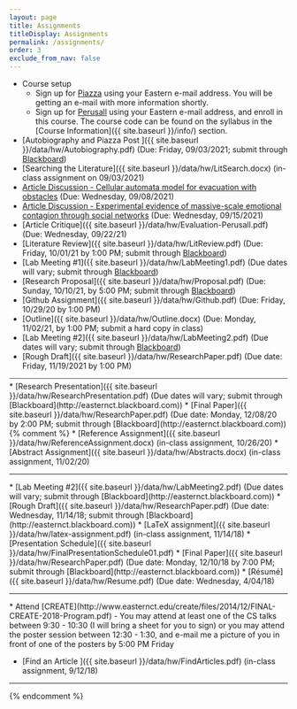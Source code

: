 ```yaml
---
layout: page
title: Assignments 
titleDisplay: Assignments 
permalink: /assignments/
order: 3
exclude_from_nav: false 
---
```


<style>
table, th, td {
  border: 0px solid black;
  border-collapse: collapse;
  text-align: center;
}

td.left {
    text-align: left;
}

a.hide, tr.hide {
    display: none;
}

.due {
    background-color: yellow
}

</style>

<script>
function removeHideClass() {
  var elements = document.getElementsByTagName("tr");
  for (var i = 0; i < elements.length; i++) {
    elements[i].classList.remove("hide");
  }

  element = document.getElementById('hideprevious');
  element.classList.add('hide'); 
} 

</script>

* Course setup
    * Sign up for [Piazza](https://piazza.com) using your Eastern e-mail address. You will be getting an e-mail with more information shortly.
    * Sign up for [Perusall](https://perusall.com) using your Eastern e-mail address, and enroll in this course. The course code can be found on the syllabus in the [Course Information]({{ site.baseurl }}/info/) section.
* [Autobiography and Piazza Post ]({{ site.baseurl }}/data/hw/Autobiography.pdf) (Due: Friday, 09/03/2021; submit through [Blackboard](http://easternct.blackboard.com))
* [Searching the Literature]({{ site.baseurl }}/data/hw/LitSearch.docx) (in-class assignment on 09/03/2021)
* [Article Discussion - Cellular automata model for evacuation with obstacles](https://perusall.com) (Due: Wednesday, 09/08/2021)
* [Article Discussion - Experimental evidence of massive-scale emotional contagion through social networks](https://perusall.com) (Due: Wednesday, 09/15/2021)
* [Article Critique]({{ site.baseurl }}/data/hw/Evaluation-Perusall.pdf) (Due: Wednesday, 09/22/21)
* [Literature Review]({{ site.baseurl }}/data/hw/LitReview.pdf) (Due: Friday, 10/01/21 by 1:00 PM; submit through [Blackboard](http://easternct.blackboard.com))
* [Lab Meeting #1]({{ site.baseurl }}/data/hw/LabMeeting1.pdf) (Due dates will vary; submit through [Blackboard](http://easternct.blackboard.com))
* [Research Proposal]({{ site.baseurl }}/data/hw/Proposal.pdf) (Due: Sunday, 10/10/21, by 5:00 PM; submit through [Blackboard](http://easternct.blackboard.com))
* [Github Assignment]({{ site.baseurl }}/data/hw/Github.pdf) (Due: Friday, 10/29/20 by 1:00 PM)
* [Outline]({{ site.baseurl }}/data/hw/Outline.docx) (Due: Monday, 11/02/21, by 1:00 PM; submit a hard copy in class)
* [Lab Meeting #2]({{ site.baseurl }}/data/hw/LabMeeting2.pdf) (Due dates will vary; submit through [Blackboard](http://easternct.blackboard.com))
* [Rough Draft]({{ site.baseurl }}/data/hw/ResearchPaper.pdf) (Due date: Friday, 11/19/2021 by 1:00 PM) 
<hr style = "margin-bottom:5px; height:1px; background-color:red;">
* [Research Presentation]({{ site.baseurl }}/data/hw/ResearchPresentation.pdf) (Due dates will vary; submit through [Blackboard](http://easternct.blackboard.com)) 
* [Final Paper]({{ site.baseurl }}/data/hw/ResearchPaper.pdf) (Due date: Monday, 12/08/20 by 2:00 PM; submit through [Blackboard](http://easternct.blackboard.com)) 
{% comment %}
* [Reference Assignment]({{ site.baseurl }}/data/hw/ReferenceAssignment.docx) (in-class assignment, 10/26/20)
* [Abstract Assignment]({{ site.baseurl }}/data/hw/Abstracts.docx) (in-class assignment, 11/02/20) 
<hr>
* [Lab Meeting #2]({{ site.baseurl }}/data/hw/LabMeeting2.pdf) (Due dates will vary; submit through [Blackboard](http://easternct.blackboard.com))
* [Rough Draft]({{ site.baseurl }}/data/hw/ResearchPaper.pdf) (Due date: Wednesday, 11/14/18; submit through [Blackboard](http://easternct.blackboard.com)) 
* [LaTeX assignment]({{ site.baseurl }}/data/hw/latex-assignment.pdf) (in-class assignment, 11/14/18) 
    * [Presentation Schedule]({{ site.baseurl }}/data/hw/FinalPresentationSchedule01.pdf)
* [Final Paper]({{ site.baseurl }}/data/hw/ResearchPaper.pdf) (Due date: Monday, 12/10/18 by 7:00 PM; submit through [Blackboard](http://easternct.blackboard.com)) 
* [Résumé]({{ site.baseurl }}/data/hw/Resume.pdf) (Due date: Wednesday, 4/04/18) 
<hr>
* Attend [CREATE](http://www.easternct.edu/create/files/2014/12/FINAL-CREATE-2018-Program.pdf) - You may attend at least one of the CS talks between 9:30 - 10:30 (I will bring a sheet for you to sign) or you may attend the poster session between 12:30 - 1:30, and e-mail me a picture of you in front of one of the posters by 5:00 PM Friday 

* [Find an Article ]({{ site.baseurl }}/data/hw/FindArticles.pdf) (in-class assignment, 9/12/18)

***
{% endcomment %}

<br>
